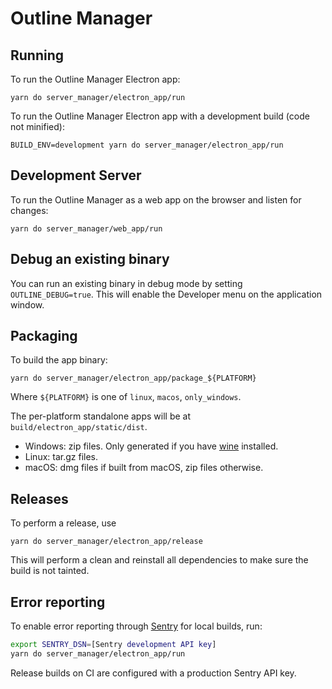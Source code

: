 # Outline Manager

## Running

To run the Outline Manager Electron app:
```
yarn do server_manager/electron_app/run
```

To run the Outline Manager Electron app with a development build (code not minified):
```
BUILD_ENV=development yarn do server_manager/electron_app/run
```

## Development Server

To run the Outline Manager as a web app on the browser and listen for changes:

```
yarn do server_manager/web_app/run
```

## Debug an existing binary

You can run an existing binary in debug mode by setting `OUTLINE_DEBUG=true`.
This will enable the Developer menu on the application window.

## Packaging

To build the app binary:
```
yarn do server_manager/electron_app/package_${PLATFORM}
```

Where `${PLATFORM}` is one of `linux`, `macos`, `only_windows`.

The per-platform standalone apps will be at `build/electron_app/static/dist`.

- Windows: zip files. Only generated if you have [wine](https://www.winehq.org/download) installed.
- Linux: tar.gz files.
- macOS: dmg files if built from macOS, zip files otherwise.

## Releases

To perform a release, use
```
yarn do server_manager/electron_app/release
```

This will perform a clean and reinstall all dependencies to make sure the build is not tainted.

## Error reporting

To enable error reporting through [Sentry](https://sentry.io/) for local builds, run:
``` bash
export SENTRY_DSN=[Sentry development API key]
yarn do server_manager/electron_app/run
```

Release builds on CI are configured with a production Sentry API key.
